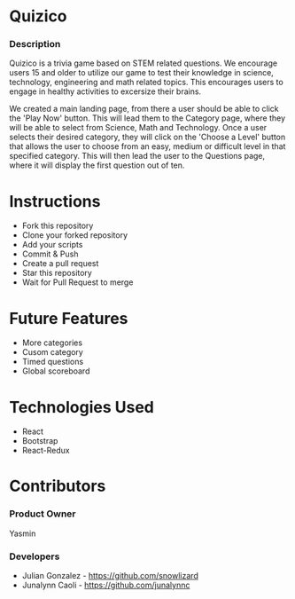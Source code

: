# Quizico

### Description

Quizico is a trivia game based on STEM related questions. We encourage users 15 and older to utilize our game to test their knowledge
in science, technology, engineering and math related topics. This encourages users to engage in healthy activities to excersize their brains. 

We created a main landing page, from there a user should be able to click the 'Play Now' button. This will lead them to the Category page, where they will be able to select from Science, Math and Technology. Once a user selects their desired category, they will click on the 'Choose a Level' button that allows the user to choose from an easy, medium or difficult level in that specified category. This will then lead the user to the Questions page, where it will display the first question out of ten.

# Instructions
- Fork this repository
- Clone your forked repository
- Add your scripts
- Commit & Push
- Create a pull request
- Star this repository
- Wait for Pull Request to merge

# Future Features
- More categories
- Cusom category
- Timed questions
- Global scoreboard

# Technologies Used
- React
- Bootstrap
- React-Redux

# Contributors 

### Product Owner
Yasmin

### Developers
- Julian Gonzalez - https://github.com/snowlizard
- Junalynn Caoli - https://github.com/junalynnc


